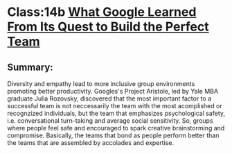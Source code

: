 # Class:14b [What Google Learned From Its Quest to Build the Perfect Team](https://www.nytimes.com/2016/02/28/magazine/what-google-learned-from-its-quest-to-build-the-perfect-team.html)

## Summary: 

Diversity and empathy lead to more inclusive group environments promoting better productivity. Googles's Project Aristole, led by Yale MBA graduate Julia Rozovsky, discovered that the most important factor to a successful team is not neccessarily the team with the most acomplished or recognzized individuals, but the team that emphasizes psychological safety, i.e. conversational turn-taking and average social sensitivity. So, groups where people feel safe and encouraged to spark creative brainstorming and compromise. Basically, the teams that bond as people perform better than the teams that are assembled by accolades and expertise. 


